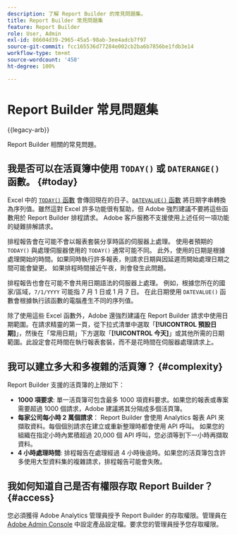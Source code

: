 ```yaml
---
description: 了解 Report Builder 的常見問題集。
title: Report Builder 常見問題集
feature: Report Builder
role: User, Admin
exl-id: 86604d39-2965-45a5-98ab-3ee4adcb7f97
source-git-commit: fcc165536d77284e002cb2ba6b7856be1fdb3e14
workflow-type: tm+mt
source-wordcount: '450'
ht-degree: 100%

---
```


# Report Builder 常見問題集

{{legacy-arb}}

Report Builder 相關的常見問題。

## 我是否可以在活頁簿中使用 `TODAY()` 或 `DATERANGE()` 函數。 {#today}

Excel 中的 [`TODAY()` 函數](https://support.microsoft.com/zh-tw/office/today-function-5eb3078d-a82c-4736-8930-2f51a028fdd9) 會傳回現在的日子。[`DATEVALUE()` 函數](https://support.microsoft.com/zh-tw/office/datevalue-function-df8b07d4-7761-4a93-bc33-b7471bbff252) 將日期字串轉換為序列值。雖然這對 Excel 許多功能很有幫助，但 Adobe 強烈建議不要將這些函數用於 Report Builder 排程請求。 Adobe 客戶服務不支援使用上述任何一項功能的疑難排解請求。

排程報告會在可能不會以報表套裝分享時區的伺服器上處理。 使用者預期的 `TODAY()` 與處理伺服器使用的 `TODAY()` 通常可能不同。 此外，使用的日期是根據處理開始的時間。如果同時執行許多報表，則請求日期與因延遲而開始處理日期之間可能會變更。 如果排程時間接近午夜，則會發生此問題。

排程報告也會在可能不會共用日期語法的伺服器上處理。 例如，根據您所在的國家/區域，`7/1/YYYY` 可能指 7 月 1 日或 1 月 7 日。 在此日期使用 `DATEVALUE()` 函數會根據執行該函數的電腦產生不同的序列值。

除了使用這些 Excel 函數外，Adobe 還強烈建議在 Report Builder 請求中使用日期範圍。在請求精靈的第一頁，從下拉式清單中選取「**[!UICONTROL 預設日期]**」，然後在「常用日期」下方選取「**[!UICONTROL 今天]**」或其他所需的日期範圍。此設定會花時間在執行報表套裝，而不是花時間在伺服器處理請求上。

## 我可以建立多大和多複雜的活頁簿？ {#complexity}

Report Builder 支援的活頁簿的上限如下：

* **1000 項要求**: 單一活頁簿可包含最多 1000 項資料要求。如果您的報表或專案需要超過 1000 個請求，Adobe 建議將其分隔成多個活頁簿。
* **每家公司每小時 2 萬個請求**： Report Builder 會使用 Analytics 報表 API 來擷取資料。每個個別請求在建立或重新整理時都會使用 API 呼叫。 如果您的組織在指定小時內累積超過 20,000 個 API 呼叫，您必須等到下一小時再擷取資料。
* **4 小時處理時間**: 排程報告在處理經過 4 小時後逾時。如果您的活頁簿包含許多使用大型資料集的複雜請求，排程報告可能會失敗。

## 我如何知道自己是否有權限存取 Report Builder？ {#access}

您必須獲得 Adobe Analytics 管理員授予 Report Builder 的存取權限。管理員在 [Adobe Admin Console](/help/admin/admin-console/home.md) 中設定產品設定檔。要求您的管理員授予您存取權限。
